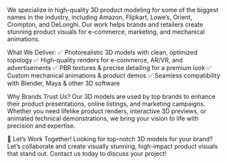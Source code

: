 We specialize in high-quality 3D product modeling for some of the biggest names in the industry, including Amazon, Flipkart, Lowe’s, Orient, Crompton, and DeLonghi. Our work helps brands and retailers create stunning product visuals for e-commerce, marketing, and mechanical animations.

What We Deliver:
✅ Photorealistic 3D models with clean, optimized topology
✅ High-quality renders for e-commerce, AR/VR, and advertisements
✅ PBR textures & precise detailing for a premium look
✅ Custom mechanical animations & product demos
✅ Seamless compatibility with Blender, Maya & other 3D software

Why Brands Trust Us?
Our 3D models are used by top brands to enhance their product presentations, online listings, and marketing campaigns. Whether you need lifelike product renders, interactive 3D previews, or animated technical demonstrations, we bring your vision to life with precision and expertise.

📩 Let’s Work Together!
Looking for top-notch 3D models for your brand? Let’s collaborate and create visually stunning, high-impact product visuals that stand out. Contact us today to discuss your project!
